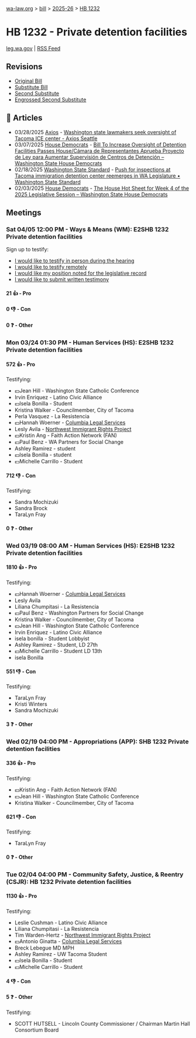 [wa-law.org](/) > [bill](/bill/) > [2025-26](/bill/2025-26/) > [HB 1232](/bill/2025-26/hb/1232/)

# HB 1232 - Private detention facilities
[leg.wa.gov](https://app.leg.wa.gov/billsummary?BillNumber=1232&Year=2025&Initiative=false) | [RSS Feed](./rss.xml)

## Revisions
* [Original Bill](1/)
* [Substitute Bill](S/)
* [Second Substitute](S2/)
* [Engrossed Second Substitute](S2.E/)

## 📰 Articles
* 03/28/2025 [Axios](/org/axios/) - [Washington state lawmakers seek oversight of Tacoma ICE center - Axios Seattle](https://www.axios.com/local/seattle/2025/03/28/washington-state-detention-bill-oversight-ice-tacoma#:~:text=House%20Bill%201232)
* 03/07/2025 [House Democrats](/org/house_democrats/) - [Bill To Increase Oversight of Detention Facilities Passes House/Cámara de Representantes Aprueba Proyecto de Ley para Aumentar Supervisión de Centros de Detención – Washington State House Democrats](https://housedemocrats.wa.gov/blog/2025/03/07/bill-to-increase-oversight-of-detention-facilities-passes-house-camara-de-representantes-aprueba-proyecto-de-ley-para-aumentar-supervision-de-centros-de-detencion/#:~:text=House%20Bill%201232)
* 02/18/2025 [Washington State Standard](/org/washington_state_standard/) - [Push for inspections at Tacoma immigration detention center reemerges in WA Legislature • Washington State Standard](https://washingtonstatestandard.com/2025/02/17/push-for-inspections-at-tacoma-immigration-detention-center-reemerges-in-wa-legislature/#:~:text=House%20Bill%201232)
* 02/03/2025 [House Democrats](/org/house_democrats/) - [The House Hot Sheet for Week 4 of the 2025 Legislative Session – Washington State House Democrats](https://housedemocrats.wa.gov/blog/2025/02/03/the-house-hot-sheet-for-week-4-of-the-2025-legislative-session/#:~:text=HB%201232)

## Meetings
### Sat 04/05 12:00 PM - Ways & Means (WM): E2SHB 1232 Private detention facilities
Sign up to testify:
* [I would like to testify in person during the hearing](https://app.leg.wa.gov/csi/Testifier/Add?chamber=House&mId=33217&aId=166874&caId=26894&tId=1)
* [I would like to testify remotely](https://app.leg.wa.gov/csi/Testifier/Add?chamber=House&mId=33217&aId=166874&caId=26894&tId=2)
* [I would like my position noted for the legislative record](https://app.leg.wa.gov/csi/Testifier/Add?chamber=House&mId=33217&aId=166874&caId=26894&tId=3)
* [I would like to submit written testimony](https://app.leg.wa.gov/csi/Testifier/Add?chamber=House&mId=33217&aId=166874&caId=26894&tId=4)

#### 21 👍 - Pro

#### 0 👎 - Con

#### 0 ❓ - Other

### Mon 03/24 01:30 PM - Human Services (HS): E2SHB 1232 Private detention facilities
#### 572 👍 - Pro
Testifying:
* 💵Jean Hill - Washington State Catholic Conference
* Irvin Enriquez - Latino Civic Alliance
* 💵Isela Bonilla - Student
* Kristina Walker - Councilmember, City of Tacoma
* Perla Vasquez - La Resistencia
* 💵Hannah Woerner - [Columbia Legal Services](/org/columbia_legal_services/)
* Lesly Avila - [Northwest Immigrant Rights Project](/org/northwest_immigrant_rights_project/)
* 💵Kristin Ang - Faith Action Network (FAN)
* 💵Paul Benz - WA Partners for Social Change
* Ashley Ramirez - student
* 💵Isela Bonilla - student
* 💵Michelle Carrillo - Student

#### 712 👎 - Con
Testifying:
* Sandra Mochizuki
* Sandra Brock
* TaraLyn Fray

#### 0 ❓ - Other

### Wed 03/19 08:00 AM - Human Services (HS): E2SHB 1232 Private detention facilities
#### 1810 👍 - Pro
Testifying:
* 💵Hannah Woerner - [Columbia Legal Services](/org/columbia_legal_services/)
* Lesly Avila
* Liliana Chumpitasi - La Resistencia
* 💵Paul Benz - Washington Partners for Social Change
* Kristina Walker - Councilmember, City of Tacoma
* 💵Jean Hill - Washington State Catholic Conference
* Irvin Enriquez - Latino Civic Alliance
* isela bonilla - Student Lobbyist
* Ashley Ramirez - Student, LD 27th
* 💵Michelle Carrillo - Student LD 13th
* isela Bonilla

#### 551 👎 - Con
Testifying:
* TaraLyn Fray
* Kristi Winters
* Sandra Mochizuki

#### 3 ❓ - Other

### Wed 02/19 04:00 PM - Appropriations (APP): SHB 1232 Private detention facilities
#### 336 👍 - Pro
Testifying:
* 💵Kristin Ang - Faith Action Network (FAN)
* 💵Jean Hill - Washington State Catholic Conference
* Kristina Walker - Councilmember, City of Tacoma

#### 621 👎 - Con
Testifying:
* TaraLyn Fray

#### 0 ❓ - Other

### Tue 02/04 04:00 PM - Community Safety, Justice, & Reentry (CSJR): HB 1232 Private detention facilities
#### 1130 👍 - Pro
Testifying:
* Leslie Cushman - Latino Civic Alliance
* Liliana Chumpitasi - La Resistencia
* Tim Warden-Hertz - [Northwest Immigrant Rights Project](/org/northwest_immigrant_rights_project/)
* 💵Antonio Ginatta - [Columbia Legal Services](/org/columbia_legal_services/)
* Breck Lebegue MD MPH
* Ashley Ramirez - UW Tacoma Student
* 💵Isela Bonilla - Student
* 💵Michelle Carrillo - Student

#### 4 👎 - Con

#### 5 ❓ - Other
Testifying:
* SCOTT HUTSELL - Lincoln County Commissioner / Chairman Martin Hall Consortium Board

